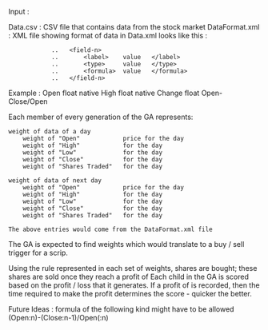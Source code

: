 Input :

Data.csv        : CSV file that contains data from the stock market
DataFormat.xml  : XML file showing format of data in Data.xml
                  looks like this :

                ..   <field-n>
                ..       <label>    value   </label>
                ..       <type>     value   </type>
                ..       <formula>  value   </formula>
                ..   </field-n>

Example :
    <field1>
        <label>     Open    </label>
        <type>      float   </type>
        <formula>   native  </formula>
    </field1>
    <field2>
        <label>     High    </label>
        <type>      float   </type>
        <formula>   native  </formula>
    </field2>
    <field3>
        <label>     Change          </label>
        <type>      float           </type>
        <formula>   Open-Close/Open </formula>
    </field2>

Each member of every generation of the GA represents:

    weight of data of a day
        weight of "Open"            price for the day
        weight of "High"            for the day
        weight of "Low"             for the day
        weight of "Close"           for the day
        weight of "Shares Traded"   for the day

    weight of data of next day
        weight of "Open"            price for the day
        weight of "High"            for the day
        weight of "Low"             for the day
        weight of "Close"           for the day
        weight of "Shares Traded"   for the day

    The above entries would come from the DataFormat.xml file

The GA is expected to find weights which would translate
to a buy / sell trigger for a scrip.

Using the rule represented in each set of weights, shares
are bought; these shares are sold once they reach a profit
of <x>
Each child in the GA is scored based on the profit / loss
that it generates. If a profit of <x> is recorded, then the
time required to make the profit determines the score -
quicker the better.

Future Ideas :
    formula of the following kind might have to be allowed
        <formula>   (Open:n)-(Close:n-1)/Open(:n)   </formula>
